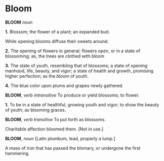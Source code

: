 # Bloom

**BLOOM** _noun_

**1.** Blossom; the flower of a plant; an expanded bud.

While opening blooms diffuse their sweets around.

**2.** The opening of flowers in general; flowers open, or in a state of blossoming; as, the trees are clothed with _bloom_

**3.** The state of youth, resembling that of blossoms; a state of opening manhood, life, beauty, and vigor; a state of health and growth, promising higher perfection; as the _bloom_ of youth.

**4.** The blue color upon plums and grapes newly gathered.

**BLOOM**, _verb intransitive_ To produce or yield blossoms; to flower.

**1.** To be in a state of healthful, growing youth and vigor; to show the beauty of youth; as blooming graces.

**BLOOM**, _verb transitive_ To put forth as blossoms.

Charitable affection bloomed them. \[Not in use.\]

**BLOOM**, _noun_ \[Latin plumbum, lead, properly a lump.\]

A mass of iron that has passed the blomary, or undergone the first hammering.